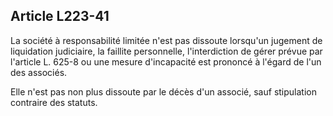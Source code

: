 Article L223-41
----
La société à responsabilité limitée n'est pas dissoute lorsqu'un jugement de
liquidation judiciaire, la faillite personnelle, l'interdiction de gérer prévue
par l'article L. 625-8 ou une mesure d'incapacité est prononcé à l'égard de l'un
des associés.

Elle n'est pas non plus dissoute par le décès d'un associé, sauf stipulation
contraire des statuts.
